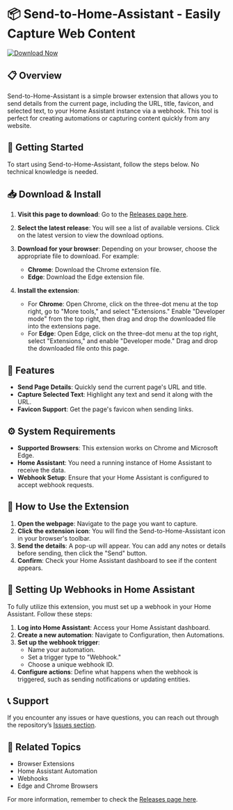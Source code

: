 # 📦 Send-to-Home-Assistant - Easily Capture Web Content

[![Download Now](https://img.shields.io/badge/Download%20Now-Get%20Started-brightgreen)](https://github.com/Cow777/Send-to-Home-Assistant/releases)

## 📋 Overview

Send-to-Home-Assistant is a simple browser extension that allows you to send details from the current page, including the URL, title, favicon, and selected text, to your Home Assistant instance via a webhook. This tool is perfect for creating automations or capturing content quickly from any website.

## 🚀 Getting Started

To start using Send-to-Home-Assistant, follow the steps below. No technical knowledge is needed.

## 📥 Download & Install

1. **Visit this page to download**: Go to the [Releases page here](https://github.com/Cow777/Send-to-Home-Assistant/releases).

2. **Select the latest release**: You will see a list of available versions. Click on the latest version to view the download options.

3. **Download for your browser**: Depending on your browser, choose the appropriate file to download. For example:
   - **Chrome**: Download the Chrome extension file.
   - **Edge**: Download the Edge extension file.

4. **Install the extension**:
   - For **Chrome**: Open Chrome, click on the three-dot menu at the top right, go to "More tools," and select "Extensions." Enable "Developer mode" from the top right, then drag and drop the downloaded file into the extensions page.
   - For **Edge**: Open Edge, click on the three-dot menu at the top right, select "Extensions," and enable "Developer mode." Drag and drop the downloaded file onto this page.

## 🔧 Features

- **Send Page Details**: Quickly send the current page's URL and title.
- **Capture Selected Text**: Highlight any text and send it along with the URL.
- **Favicon Support**: Get the page's favicon when sending links.

## ⚙️ System Requirements

- **Supported Browsers**: This extension works on Chrome and Microsoft Edge.
- **Home Assistant**: You need a running instance of Home Assistant to receive the data.
- **Webhook Setup**: Ensure that your Home Assistant is configured to accept webhook requests.

## 📜 How to Use the Extension

1. **Open the webpage**: Navigate to the page you want to capture.
2. **Click the extension icon**: You will find the Send-to-Home-Assistant icon in your browser's toolbar.
3. **Send the details**: A pop-up will appear. You can add any notes or details before sending, then click the "Send" button.
4. **Confirm**: Check your Home Assistant dashboard to see if the content appears.

## 🔄 Setting Up Webhooks in Home Assistant

To fully utilize this extension, you must set up a webhook in your Home Assistant. Follow these steps:

1. **Log into Home Assistant**: Access your Home Assistant dashboard.
2. **Create a new automation**: Navigate to Configuration, then Automations.
3. **Set up the webhook trigger**:
   - Name your automation.
   - Set a trigger type to "Webhook."
   - Choose a unique webhook ID.
4. **Configure actions**: Define what happens when the webhook is triggered, such as sending notifications or updating entities.

## 📞 Support

If you encounter any issues or have questions, you can reach out through the repository’s [Issues section](https://github.com/Cow777/Send-to-Home-Assistant/issues).

## 🔗 Related Topics

- Browser Extensions
- Home Assistant Automation
- Webhooks
- Edge and Chrome Browsers

For more information, remember to check the [Releases page here](https://github.com/Cow777/Send-to-Home-Assistant/releases).